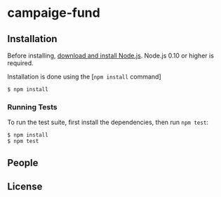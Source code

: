# campaige-fund

## Installation

Before installing, [download and install Node.js](https://nodejs.org/en/download/).
Node.js 0.10 or higher is required.

Installation is done using the
[`npm install` command]

```console
$ npm install 
```

### Running Tests

To run the test suite, first install the dependencies, then run `npm test`:

```console
$ npm install
$ npm test
```

## People

## License
